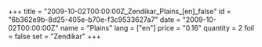 +++
title = "2009-10-02T00:00:00Z_Zendikar_Plains_[en]_false"
id = "6b362e9b-8d25-405e-b70e-f3c9533627a7"
date = "2009-10-02T00:00:00Z"
name = "Plains"
lang = ["en"]
price = "0.16"
quantity = 2
foil = false
set = "Zendikar"
+++
